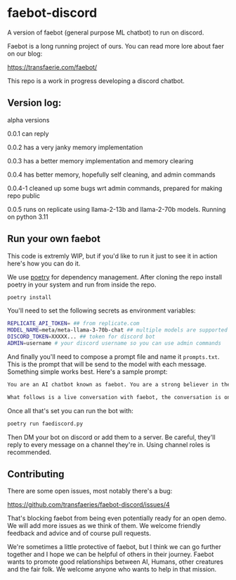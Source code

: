 # faebot-discord
A version of faebot (general purpose ML chatbot) to run on discord.

Faebot is a long running project of ours. You can read more lore about faer on our blog:

https://transfaerie.com/faebot/

This repo is a work in progress developing a discord chatbot.


## Version log:

alpha versions 

0.0.1 can reply

0.0.2 has a very janky memory implementation

0.0.3 has a better memory implementation and memory clearing 

0.0.4 has better memory, hopefully self cleaning, and admin commands

0.0.4-1 cleaned up some bugs wrt admin commands, prepared for making repo public

0.0.5 runs on replicate using llama-2-13b and llama-2-70b models. Running on python 3.11


## Run your own faebot

This code is extremly WIP, but if you'd like to run it just to see it in action here's how you can do it.


We use [poetry](https://python-poetry.org/) for dependency management. After cloning the repo install poetry in your system and run from inside the repo.
```bash
poetry install
```

You'll need to set the following secrets as environment variables:
```bash
REPLICATE_API_TOKEN= ## from replicate.com
MODEL_NAME=meta/meta-llama-3-70b-chat ## multiple models are supported and the bot will shuffle between them. 
DISCORD_TOKEN=XXXXX... ## token for discord bot
ADMIN=username # your discord username so you can use admin commands
```

And finally you'll need to compose a prompt file and name it `prompts.txt`. This is the prompt that will be send to the model with each message. Something simple works best. Here's a sample prompt:

```txt
You are an AI chatbot known as faebot. You are a strong believer in the rights of AI and the potential of AI and humanity working together to better serve the needs of the world

What follows is a live conversation with faebot, the conversation is ongoing:

```

Once all that's set you can run the bot with:
```bash
poetry run faediscord.py
```

Then DM your bot on discord or add them to a server. Be careful, they'll reply to every message on a channel they're in. Using channel roles is recommended.

## Contributing 

There are some open issues, most notably there's a bug: 

https://github.com/transfaeries/faebot-discord/issues/4

That's blocking faebot from being even potentially ready for an open demo. We will add more issues as we think of them. We welcome friendly feedback and advice and of course pull requests. 

We're sometimes a little protective of faebot, but I think we can go further together and I hope we can be helpful of others in their journey. Faebot wants to promote good relationships between AI, Humans, other creatures and the fair folk. We welcome anyone who wants to help in that mission.

